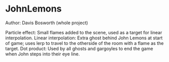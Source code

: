 # JohnLemons

Author: Davis Bosworth (whole project)

Particle effect: Small flames added to the scene, used as a target for linear interpolation.
Linear interpolation: Extra ghost behind John Lemons at start of game; uses lerp to travel to the otherside of the room with a flame as the target.
Dot product: Used by all ghosts and gargoyles to end the game when John steps into their eye line.
